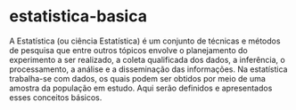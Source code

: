 # estatistica-basica
A Estatística (ou ciência Estatística) é um conjunto de técnicas e métodos de pesquisa que entre outros tópicos envolve o planejamento do experimento a ser realizado, a coleta qualificada dos dados, a inferência, o processamento, a análise e a disseminação das informações. 
Na estatística trabalha-se com dados, os quais podem ser obtidos por meio de uma amostra da população em estudo. 
Aqui serão definidos e apresentados esses conceitos básicos.
